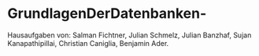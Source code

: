 # GrundlagenDerDatenbanken-
Hausaufgaben von:
Salman Fichtner,
Julian Schmelz,
Julian Banzhaf,
Sujan Kanapathipillai,
Christian Caniglia,
Benjamin Ader.
